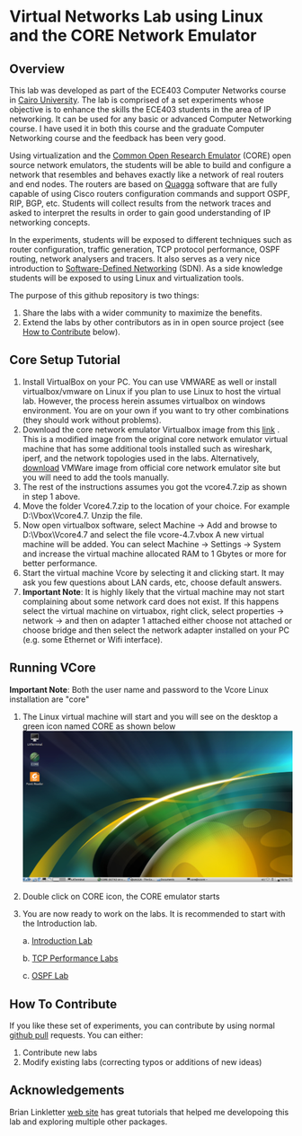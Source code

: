 # Virtual Networks Lab using Linux and the CORE Network Emulator

## Overview

This lab was developed as part of the ECE403 Computer Networks course in [Cairo University](http://cu.edu.eg). The lab is comprised of a set experiments whose objective is to enhance the skills the ECE403 students in the area of IP networking.  It can be used for any basic or advanced Computer Networking course. I have used it in both this course and the graduate Computer Networking course and the feedback has been very good. 

Using virtualization and the [Common Open Research Emulator](https://www.nrl.navy.mil/itd/ncs/products/core) (CORE)  open source network emulators, the students will be able to build and configure a network that resembles and behaves exactly like a network of real routers and end nodes. The routers are based on [Quagga](https://www.quagga.net/) software that are fully capable of using Cisco routers configuration commands and support OSPF, RIP, BGP, etc. Students will collect results from the network traces and asked to interpret the results in order to gain good understanding of IP networking concepts.

In the experiments, students will be exposed to different techniques such as router configuration, traffic generation, TCP protocol performance, OSPF routing, network analysers and tracers. It also serves as a very nice introduction to [Software-Defined Networking](https://en.wikipedia.org/wiki/Software-defined_networking) (SDN). As a side knowledge students will be exposed to using Linux and virtualization tools.

The purpose of this github repository is two things:

1. Share the labs with a wider community to maximize the benefits.
2. Extend the labs by other contributors as in in open source project (see [How to Contribute](#how-to-contribute) below).

## Core Setup Tutorial 

1.  Install VirtualBox on your PC. You can use VMWARE as well or install virtualbox/vmware on Linux if you plan to use Linux to host the virtual lab. However, the process herein assumes virtualbox on windows environment. You are on your own if you want to try other combinations (they should work without problems).
2.  Download the core network emulator Virtualbox image from this [link](https://drive.google.com/file/d/1g5zGgwHICIvmtEQzSGVgqiyt6PaX7teA/view?usp=sharing) . This is a modified image from the original core network emulator virtual machine that has some additional tools installed such as wireshark, iperf, and the network topologies used in the labs. 
    Alternatively, [download](https://downloads.pf.itd.nrl.navy.mil/core/vmware-image/) VMWare image from official core network emulator site but you will need to add the tools manually. 
3.  The rest of the instructions assumes you got the vcore4.7.zip as shown in step 1 above. 
4.  Move the folder Vcore4.7.zip to the location of your choice. For example D:\\Vbox\Vcore4.7. Unzip the file. 
5.  Now open virtualbox software, select Machine -\> Add and browse to D:\\Vbox\Vcore4.7 and select the file vcore-4.7.vbox
    A new virtual machine will be added. You can select Machine -\> Settings -\> System and increase the virtual machine allocated RAM to 1 Gbytes or more for better performance.
6.  Start the virtual machine Vcore by selecting it and clicking start. It may ask you few questions about LAN cards, etc, choose default answers.
7.  **Important Note**: It is highly likely that the virtual machine may not start complaining about some network card does not exist. If this happens select the virtual machine on virtuabox, right click, select properties -\> network -\> and then on adapter 1 attached either choose not attached or choose bridge and then select the network adapter installed on your PC (e.g. some Ethernet or Wifi interface).

## Running VCore 

**Important Note**: Both the user name and password to the Vcore Linux installation are "core"

1. The Linux virtual machine will start and you will see on the desktop a green icon named CORE as shown below
![CORE_Desktop](./Images/vcoredesktop.png) 
2. Double click on CORE icon, the CORE emulator starts

3. You are now ready to work on the labs. It is recommended to start with the Introduction lab.

   a. [Introduction Lab](./IntroLab.md)

   b. [TCP Performance Labs](./TCPPerfLab,md)

   c. [OSPF Lab](./OSPFLab,md)

## How To Contribute
If you like these set of experiments, you can contribute by using normal [github pull](https://github.com/kelsayed/CoreNetLab/pulls) requests. 
You can either:


1. Contribute new labs 
2. Modify existing labs (correcting typos or additions of new ideas)

## Acknowledgements

Brian Linkletter [web site](http://www.brianlinkletter.com ) has great tutorials that helped me developoing this lab and exploring multiple other packages.
